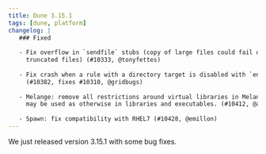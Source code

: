 ```yaml
---
title: Dune 3.15.1
tags: [dune, platform]
changelog: |
   ### Fixed
   
   - Fix overflow in `sendfile` stubs (copy of large files could fail or end with
     truncated files) (#10333, @tonyfettes)
   
   - Fix crash when a rule with a directory target is disabled with `enabled_if`
     (#10382, fixes #10310, @gridbugs)
   
   - Melange: remove all restrictions around virtual libraries in Melange. They
     may be used as otherwise in libraries and executables. (#10412, @anmonteiro)
   
   - Spawn: fix compatibility with RHEL7 (#10428, @emillon)
---
```


We just released version 3.15.1 with some bug fixes.
